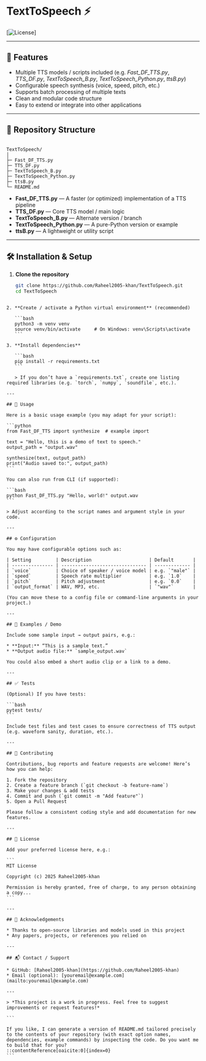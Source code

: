 # TextToSpeech ⚡

[![License](https://github.com/Raheel2005-khan/TextToSpeech/blob/main/LICENSE)]

---

## 🚀 Features

- Multiple TTS models / scripts included (e.g. *Fast_DF_TTS.py*, *TTS_DF.py*, *TextToSpeech_B.py*, *TextToSpeech_Python.py*, *ttsB.py*)  
- Configurable speech synthesis (voice, speed, pitch, etc.)  
- Supports batch processing of multiple texts  
- Clean and modular code structure  
- Easy to extend or integrate into other applications  

---

## 📁 Repository Structure

```

TextToSpeech/
│
├─ Fast_DF_TTS.py
├─ TTS_DF.py
├─ TextToSpeech_B.py
├─ TextToSpeech_Python.py
├─ ttsB.py
└─ README.md

````

- **Fast_DF_TTS.py** — A faster (or optimized) implementation of a TTS pipeline  
- **TTS_DF.py** — Core TTS model / main logic  
- **TextToSpeech_B.py** — Alternate version / branch  
- **TextToSpeech_Python.py** — A pure-Python version or example  
- **ttsB.py** — A lightweight or utility script  

---

## 🛠️ Installation & Setup

1. **Clone the repository**

   ```bash
   git clone https://github.com/Raheel2005-khan/TextToSpeech.git
   cd TextToSpeech
````

2. **Create / activate a Python virtual environment** (recommended)

   ```bash
   python3 -m venv venv
   source venv/bin/activate     # On Windows: venv\Scripts\activate
   ```

3. **Install dependencies**

   ```bash
   pip install -r requirements.txt
   ```

   > If you don’t have a `requirements.txt`, create one listing required libraries (e.g. `torch`, `numpy`, `soundfile`, etc.).

---

## 🎯 Usage

Here is a basic usage example (you may adapt for your script):

```python
from Fast_DF_TTS import synthesize  # example import

text = "Hello, this is a demo of text to speech."
output_path = "output.wav"

synthesize(text, output_path)
print("Audio saved to:", output_path)
```

You can also run from CLI (if supported):

```bash
python Fast_DF_TTS.py "Hello, world!" output.wav
```

> Adjust according to the script names and argument style in your code.

---

## ⚙️ Configuration

You may have configurable options such as:

| Setting         | Description                     | Default       |
| --------------- | ------------------------------- | ------------- |
| `voice`         | Choice of speaker / voice model | e.g. `"male"` |
| `speed`         | Speech rate multiplier          | e.g. `1.0`    |
| `pitch`         | Pitch adjustment                | e.g. `0.0`    |
| `output_format` | WAV, MP3, etc.                  | `"wav"`       |

(You can move these to a config file or command-line arguments in your project.)

---

## 📂 Examples / Demo

Include some sample input → output pairs, e.g.:

* **Input:** “This is a sample text.”
* **Output audio file:** `sample_output.wav`

You could also embed a short audio clip or a link to a demo.

---

## ✅ Tests

(Optional) If you have tests:

```bash
pytest tests/
```

Include test files and test cases to ensure correctness of TTS output (e.g. waveform sanity, duration, etc.).

---

## 🧩 Contributing

Contributions, bug reports and feature requests are welcome! Here’s how you can help:

1. Fork the repository
2. Create a feature branch (`git checkout -b feature-name`)
3. Make your changes & add tests
4. Commit and push (`git commit -m "Add feature"`)
5. Open a Pull Request

Please follow a consistent coding style and add documentation for new features.

---

## 📄 License

Add your preferred license here, e.g.:

```
MIT License

Copyright (c) 2025 Raheel2005-khan

Permission is hereby granted, free of charge, to any person obtaining a copy...
```

---

## 🧾 Acknowledgements

* Thanks to open-source libraries and models used in this project
* Any papers, projects, or references you relied on

---

## 📬 Contact / Support

* GitHub: [Raheel2005-khan](https://github.com/Raheel2005-khan)
* Email (optional): [youremail@example.com](mailto:youremail@example.com)

---

> *This project is a work in progress. Feel free to suggest improvements or request features!*

```

If you like, I can generate a version of README.md tailored precisely to the contents of your repository (with exact option names, dependencies, example commands) by inspecting the code. Do you want me to build that for you?
::contentReference[oaicite:0]{index=0}
```
